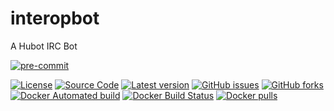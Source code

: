 # interopbot
A Hubot IRC Bot
<!-- BADGIE TIME -->

[![pre-commit](https://img.shields.io/badge/pre--commit-enabled-brightgreen?logo=pre-commit)](https://github.com/pre-commit/pre-commit)

<!-- END BADGIE TIME -->
[![License](https://img.shields.io/github/license/dockerfile-interopbot.svg)](./LICENSE)
[![Source Code](https://img.shields.io/badge/source-GitHub-blue.svg?style=flat)](https://github.com/interoperable/dockerfile-interopbot)
[![Latest version](https://img.shields.io/github/tag/dockerfile-interopbot.svg?label=release&style=flat&maxAge=3600)](https://github.com/interoperable/dockerfile-interopbot/tags)
[![GitHub issues](https://img.shields.io/github/issues/dockerfile-interopbot.svg)](https://github.com/interoperable/dockerfile-interopbot/issues)
[![GitHub forks](https://img.shields.io/github/forks/interoperable/dockerfile-interopbot.svg)](https://github.com/ppouliot/https://github.com/interoperable/dockerfile-interopbot/network)
[![Docker Automated build](https://img.shields.io/docker/automated/interoperable/interopbot.svg)](https://hub.docker.com/v2/repositories/interoperable/interopbot/autobuild/)
[![Docker Build Status](https://img.shields.io/docker/build/interoperable/interopbot.svg)](https://hub.docker.com/v2/repositories/interoperable/interopbot/builds/)
[![Docker pulls](https://img.shields.io/docker/pulls/interoperable/interopbot.svg?style=plastic)](https://registry.hub.docker.com/v2/repositories/interoperable/interopbot/)
